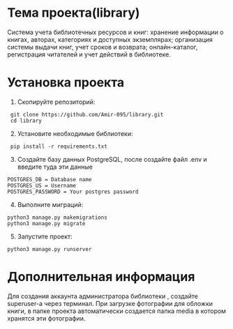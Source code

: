 # Тема проекта(library)
Система учета библиотечных ресурсов и книг: хранение информации о книгах, авторах, категориях и доступных экземплярах; организация системы выдачи книг, учет сроков и возврата; онлайн-каталог, регистрация читателей и учет действий в библиотеке.
# Установка проекта
1. Скопируйте репозиторий:
```
 git clone https://github.com/Amir-095/library.git
 cd library
```
2. Установите необходимые библиотеки:
```
 pip install -r requirements.txt
```
3. Создайте базу данных PostgreSQL, после создайте файл .env и введите туда эти данные
```
POSTGRES_DB = Database name
POSTGRES_US = Username
POSTGRES_PASSWORD = Your postgres password
```
4. Выполните миграций:
```
python3 manage.py makemigrations
python3 manage.py migrate
```
5. Запустите проект:
```
python3 manage.py runserver
```
# Дополнительная информация
Для создания аккаунта администратора библиотеки , создайте superuser-а через терминал.
При загрузке фотографии для обложки книги, в папке проекта автоматически создается папка media в котором хранятся эти фотографии.
